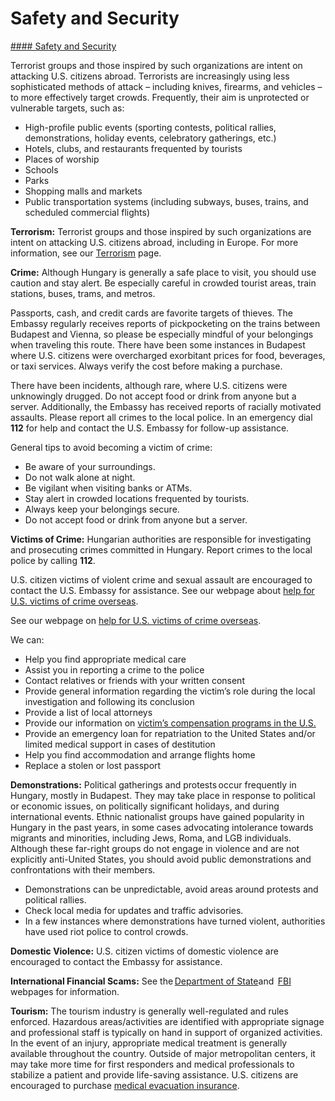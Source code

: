 # Safety and Security

[#### Safety and Security](javascript:void(0); "Safety and Security")

Terrorist groups and those inspired by such organizations are intent on attacking U.S. citizens abroad. Terrorists are increasingly using less sophisticated methods of attack – including knives, firearms, and vehicles – to more effectively target crowds. Frequently, their aim is unprotected or vulnerable targets, such as:

* High-profile public events (sporting contests, political rallies, demonstrations, holiday events, celebratory gatherings, etc.)
* Hotels, clubs, and restaurants frequented by tourists
* Places of worship
* Schools
* Parks
* Shopping malls and markets
* Public transportation systems (including subways, buses, trains, and scheduled commercial flights)

**Terrorism:** Terrorist groups and those inspired by such organizations are intent on attacking U.S. citizens abroad, including in Europe. For more information, see our [Terrorism](https://travel.state.gov/content/travel/en/international-travel/emergencies/terrorism.html) page.

**Crime:** Although Hungary is generally a safe place to visit, you should use caution and stay alert. Be especially careful in crowded tourist areas, train stations, buses, trams, and metros.

Passports, cash, and credit cards are favorite targets of thieves. The Embassy regularly receives reports of pickpocketing on the trains between Budapest and Vienna, so please be especially mindful of your belongings when traveling this route. There have been some instances in Budapest where U.S. citizens were overcharged exorbitant prices for food, beverages, or taxi services. Always verify the cost before making a purchase.

There have been incidents, although rare, where U.S. citizens were unknowingly drugged. Do not accept food or drink from anyone but a server. Additionally, the Embassy has received reports of racially motivated assaults. Please report all crimes to the local police. In an emergency dial **112** for help and contact the U.S. Embassy for follow-up assistance.

General tips to avoid becoming a victim of crime:

* Be aware of your surroundings.
* Do not walk alone at night.
* Be vigilant when visiting banks or ATMs.
* Stay alert in crowded locations frequented by tourists.
* Always keep your belongings secure.
* Do not accept food or drink from anyone but a server.

**Victims of Crime:** Hungarian authorities are responsible for investigating and prosecuting crimes committed in Hungary. Report crimes to the local police by calling **112**.

U.S. citizen victims of violent crime and sexual assault are encouraged to contact the U.S. Embassy for assistance. See our webpage about [help for U.S. victims of crime overseas](http://travel.state.gov/content/passports/en/emergencies/victims.html).

See our webpage on [help for U.S. victims of crime overseas](http://travel.state.gov/content/passports/en/emergencies/victims.html).

We can:

* Help you find appropriate medical care
* Assist you in reporting a crime to the police
* Contact relatives or friends with your written consent
* Provide general information regarding the victim’s role during the local investigation and following its conclusion
* Provide a list of local attorneys
* Provide our information on [victim’s compensation programs in the U.S.](http://travel.state.gov/content/passports/english/emergencies/victims.html)
* Provide an emergency loan for repatriation to the United States and/or limited medical support in cases of destitution
* Help you find accommodation and arrange flights home
* Replace a stolen or lost passport

**Demonstrations:** Political gatherings and protests occur frequently in Hungary, mostly in Budapest. They may take place in response to political or economic issues, on politically significant holidays, and during international events. Ethnic nationalist groups have gained popularity in Hungary in the past years, in some cases advocating intolerance towards migrants and minorities, including Jews, Roma, and LGB individuals. Although these far-right groups do not engage in violence and are not explicitly anti-United States, you should avoid public demonstrations and confrontations with their members.

* Demonstrations can be unpredictable, avoid areas around protests and political rallies.
* Check local media for updates and traffic advisories.
* In a few instances where demonstrations have turned violent, authorities have used riot police to control crowds.

**Domestic Violence:** U.S. citizen victims of domestic violence are encouraged to contact the Embassy for assistance.

**International Financial Scams:** See the [Department of State](http://travel.state.gov/content/passports/english/emergencies/scams.html)and  [FBI](http://www.fbi.gov/scams-safety/fraud) webpages for information.

**Tourism:** The tourism industry is generally well-regulated and rules enforced. Hazardous areas/activities are identified with appropriate signage and professional staff is typically on hand in support of organized activities. In the event of an injury, appropriate medical treatment is generally available throughout the country. Outside of major metropolitan centers, it may take more time for first responders and medical professionals to stabilize a patient and provide life-saving assistance. U.S. citizens are encouraged to purchase [medical evacuation insurance](https://travel.state.gov/content/travel/en/international-travel/before-you-go/your-health-abroad/Insurance_Coverage_Overseas.html).
